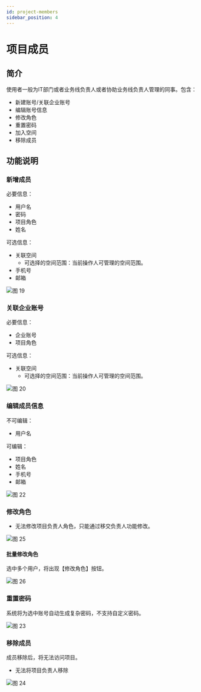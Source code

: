 ```yaml
---
id: project-members
sidebar_position: 4
---
```


# 项目成员

## 简介

使用者一般为IT部门或者业务线负责人或者协助业务线负责人管理的同事。包含：

* 新建账号/关联企业账号
* 编辑账号信息
* 修改角色
* 重置密码
* 加入空间
* 移除成员

## 功能说明

### 新增成员

必要信息：

* 用户名
* 密码
* 项目角色
* 姓名

可选信息：

* 关联空间
  * 可选择的空间范围：当前操作人可管理的空间范围。
* 手机号
* 邮箱

![图 19](/img/xinjianzhanghao_project-members.png)  

### 关联企业账号

必要信息：

* 企业账号
* 项目角色
  
可选信息：

* 关联空间
  * 可选择的空间范围：当前操作人可管理的空间范围。

![图 20](/img/guanlianqiyezhanghao_project-members.png)  

### 编辑成员信息

不可编辑：

* 用户名

可编辑：

* 项目角色
* 姓名
* 手机号
* 邮箱

![图 22](/img/xiugaixinxi_project-members.png)  

### 修改角色

* 无法修改项目负责人角色，只能通过移交负责人功能修改。

![图 25](/img/xiugaijuese_project-members.png)  

#### 批量修改角色

选中多个用户，将出现【修改角色】按钮。

![图 26](/img/piliangxiugai_project-members.png)  

### 重置密码

系统将为选中账号自动生成复杂密码，不支持自定义密码。

![图 23](/img/chongzhimima_project-members.png)  

### 移除成员

成员移除后，将无法访问项目。

* 无法将项目负责人移除

![图 24](/img/yichuchengyuan_project-members.png)  


